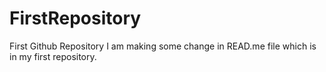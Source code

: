 # FirstRepository
First Github Repository
I am making some change in READ.me file which is in my first repository.
